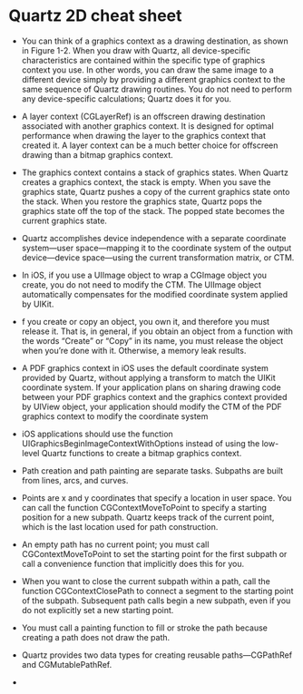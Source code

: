 # Quartz 2D cheat sheet

* You can think of a graphics context as a drawing destination, as shown in Figure 1-2. When you draw with Quartz, all device-specific characteristics are contained within the specific type of graphics context you use. In other words, you can draw the same image to a different device simply by providing a different graphics context to the same sequence of Quartz drawing routines. You do not need to perform any device-specific calculations; Quartz does it for you.

* A layer context (CGLayerRef) is an offscreen drawing destination associated with another graphics context. It is designed for optimal performance when drawing the layer to the graphics context that created it. A layer context can be a much better choice for offscreen drawing than a bitmap graphics context.

* The graphics context contains a stack of graphics states. When Quartz creates a graphics context, the stack is empty. When you save the graphics state, Quartz pushes a copy of the current graphics state onto the stack. When you restore the graphics state, Quartz pops the graphics state off the top of the stack. The popped state becomes the current graphics state.

* Quartz accomplishes device independence with a separate coordinate system—user space—mapping it to the coordinate system of the output device—device space—using the current transformation matrix, or CTM.

* In iOS, if you use a UIImage object to wrap a CGImage object you create, you do not need to modify the CTM. The UIImage object automatically compensates for the modified coordinate system applied by UIKit.

* f you create or copy an object, you own it, and therefore you must release it. That is, in general, if you obtain an object from a function with the words “Create” or “Copy” in its name, you must release the object when you’re done with it. Otherwise, a memory leak results.

* A PDF graphics context in iOS uses the default coordinate system provided by Quartz, without applying a transform to match the UIKit coordinate system. If your application plans on sharing drawing code between your PDF graphics context and the graphics context provided by UIView object, your application should modify the CTM of the PDF graphics context to modify the coordinate system

*  iOS applications should use the function UIGraphicsBeginImageContextWithOptions instead of using the low-level Quartz functions to create a bitmap graphics context.

* Path creation and path painting are separate tasks. Subpaths are built from lines, arcs, and curves.

* Points are x and y coordinates that specify a location in user space. You can call the function CGContextMoveToPoint to specify a starting position for a new subpath. Quartz keeps track of the current point, which is the last location used for path construction.

*  An empty path has no current point; you must call CGContextMoveToPoint to set the starting point for the first subpath or call a convenience function that implicitly does this for you.

* When you want to close the current subpath within a path, call the function CGContextClosePath to connect a segment to the starting point of the subpath. Subsequent path calls begin a new subpath, even if you do not explicitly set a new starting point.

* You must call a painting function to fill or stroke the path because creating a path does not draw the path.

* Quartz provides two data types for creating reusable paths—CGPathRef and CGMutablePathRef.

* 
